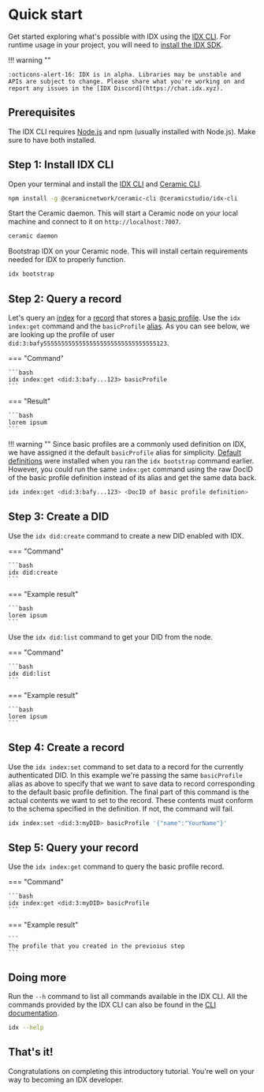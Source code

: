 # Quick start

Get started exploring what's possible with IDX using the [IDX CLI](../reference/cli.md). For runtime usage in your project, you will need to [install the IDX SDK](../reference/idx.md).

!!! warning ""

    :octicons-alert-16: IDX is in alpha. Libraries may be unstable and APIs are subject to change. Please share what you're working on and report any issues in the [IDX Discord](https://chat.idx.xyz).

## **Prerequisites**

The IDX CLI requires [Node.js](https://nodejs.org/en/) and npm (usually installed with Node.js). Make sure to have both installed.

## **Step 1: Install IDX CLI**

Open your terminal and install the [IDX CLI](../reference/cli.md) and [Ceramic CLI](https://developers.ceramic.network/build/quick-start/#install-the-cli).

```bash
npm install -g @ceramicnetwork/ceramic-cli @ceramicstudio/idx-cli
```

Start the Ceramic daemon. This will start a Ceramic node on your local machine and connect to it on `http://localhost:7007`.

```bash
ceramic daemon
```

Bootstrap IDX on your Ceramic node. This will install certain requirements needed for IDX to properly function.

```bash
idx bootstrap
```

## **Step 2: Query a record**

Let's query an [index](../learn/glossary.md#index) for a [record](../learn/glossary.md#record) that stores a [basic profile](../guides/definitions/default.md#basic-profile). Use the `idx index:get` command and the `basicProfile` [alias](../learn/glossary.md#alias). As you can see below, we are looking up the profile of user `did:3:bafy55555555555555555555555555555555123`.

=== "Command"

    ```bash
    idx index:get <did:3:bafy...123> basicProfile
    ```

=== "Result"

    ```bash
    lorem ipsum
    ```

!!! warning ""
Since basic profiles are a commonly used definition on IDX, we have assigned it the default `basicProfile` alias for simplicity. [Default definitions](../guides/definitions/default.md) were installed when you ran the `idx bootstrap` command earlier. However, you could run the same `index:get` command using the raw DocID of the basic profile definition instead of its alias and get the same data back.

```bash
idx index:get <did:3:bafy...123> <DocID of basic profile definition>
```

## **Step 3: Create a DID**

Use the `idx did:create` command to create a new DID enabled with IDX.

=== "Command"

    ```bash
    idx did:create
    ```

=== "Example result"

    ```bash
    lorem ipsum
    ```

Use the `idx did:list` command to get your DID from the node.

=== "Command"

    ```bash
    idx did:list
    ```

=== "Example result"

    ```bash
    lorem ipsum
    ```

## **Step 4: Create a record**

Use the `idx index:set` command to set data to a record for the currently authenticated DID. In this example we're passing the same `basicProfile` alias as above to specify that we want to save data to record corresponding to the default basic profile definition. The final part of this command is the actual contents we want to set to the record. These contents must conform to the schema specified in the definition. If not, the command will fail.

```bash
idx index:set <did:3:myDID> basicProfile '{"name":"YourName"}'
```

## **Step 5: Query your record**

Use the `idx index:get` command to query the basic profile record.

=== "Command"

    ```bash
    idx index:get <did:3:myDID> basicProfile
    ```

=== "Example result"

    ```
    The profile that you created in the previoius step
    ```

## **Doing more**

Run the `--h` command to list all commands available in the IDX CLI. All the commands provided by the IDX CLI can also be found in the [CLI documentation](https://github.com/ceramicstudio/idx-cli#idx-cli).

```bash
idx --help
```

## **That's it!**

Congratulations on completing this introductory tutorial. You're well on your way to becoming an IDX developer.
